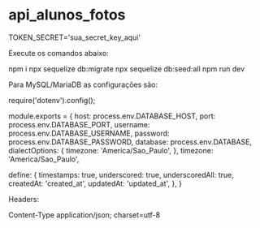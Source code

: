 # api_alunos_fotos

TOKEN_SECRET='sua_secret_key_aqui'

Execute os comandos abaixo:

npm i
npx sequelize db:migrate
npx sequelize db:seed:all
npm run dev


Para MySQL/MariaDB as configurações são:

require('dotenv').config();

module.exports = {
  host: process.env.DATABASE_HOST,
  port: process.env.DATABASE_PORT,
  username: process.env.DATABASE_USERNAME,
  password: process.env.DATABASE_PASSWORD,
  database: process.env.DATABASE,
  dialectOptions: {
    timezone: 'America/Sao_Paulo',
  },
  timezone: 'America/Sao_Paulo',

  define: {
    timestamps: true,
    underscored: true,
    underscoredAll: true,
    createdAt: 'created_at',
    updatedAt: 'updated_at',
  },
}

Headers:

Content-Type	application/json; charset=utf-8
